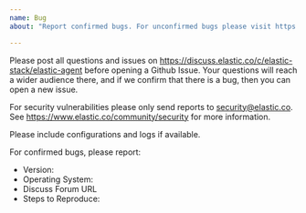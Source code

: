 ```yaml
---
name: Bug
about: "Report confirmed bugs. For unconfirmed bugs please visit https://discuss.elastic.co/c/elastic-stack/elastic-agent"

---
```


Please post all questions and issues on https://discuss.elastic.co/c/elastic-stack/elastic-agent
before opening a Github Issue. Your questions will reach a wider audience there,
and if we confirm that there is a bug, then you can open a new issue.

For security vulnerabilities please only send reports to security@elastic.co.
See https://www.elastic.co/community/security for more information.

Please include configurations and logs if available.

For confirmed bugs, please report:
- Version:
- Operating System:
- Discuss Forum URL
- Steps to Reproduce:
